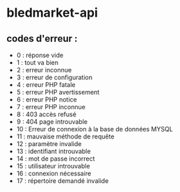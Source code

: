 # bledmarket-api

## codes d'erreur :
- 0 : réponse vide
- 1 : tout va bien
- 2 : erreur inconnue
- 3 : erreur de configuration
- 4 : erreur PHP fatale
- 5 : erreur PHP avertissement
- 6 : erreur PHP notice
- 7 : erreur PHP inconnue
- 8 : 403 accès refusé
- 9 : 404 page introuvable
- 10 : Erreur de connexion à la base de données MYSQL
- 11 : mauvaise méthode de requête
- 12 : paramètre invalide
- 13 : identifiant introuvable
- 14 : mot de passe incorrect
- 15 : utilisateur introuvable
- 16 : connexion nécessaire
- 17 : répertoire demandé invalide
